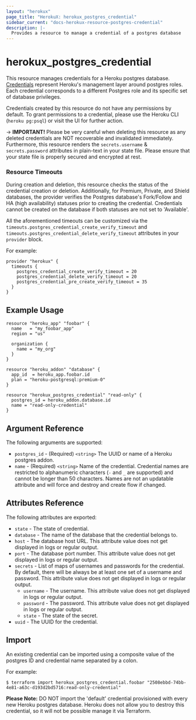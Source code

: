 ```yaml
---
layout: "herokux"
page_title: "HerokuX: herokux_postgres_credential"
sidebar_current: "docs-herokux-resource-postgres-credential"
description: |-
  Provides a resource to manage a credential of a postgres database
---
```


# herokux\_postgres\_credential

This resource manages credentials for a Heroku postgres database. [Credentials](https://devcenter.heroku.com/articles/heroku-postgresql-credentials)
represent Heroku's management layer around postgres roles. Each credential corresponds to a different
Postgres role and its specific set of database privileges.

Credentials created by this resource do not have any permissions by default. To grant permissions to a credential,
please use the Heroku CLI (`heroku pg:psql`) or visit the UI for further action.

-> **IMPORTANT!**
Please be very careful when deleting this resource as any deleted credentials are NOT recoverable and invalidated immediately.
Furthermore, this resource renders the `secrets.username` & `secrets.password` attributes in plain-text in your state file.
Please ensure that your state file is properly secured and encrypted at rest.

### Resource Timeouts
During creation and deletion, this resource checks the status of the credential creation or deletion.
Additionally, for Premium, Private, and Shield databases, the provider verifies the Postgres database's Fork/Follow
and HA (high availability) statuses prior to creating the credential. Credentials cannot be created on the database
if both statuses are not set to 'Available'.

All the aforementioned timeouts can be customized via the `timeouts.postgres_credential_create_verify_timeout` and
`timeouts.postgres_credential_delete_verify_timeout` attributes in your `provider` block.

For example:

```hcl-terraform
provider "herokux" {
  timeouts {
    postgres_credential_create_verify_timeout = 20
    postgres_credential_delete_verify_timeout = 20
    postgres_credential_pre_create_verify_timeout = 35
  }
}
```

## Example Usage

```hcl-terraform
resource "heroku_app" "foobar" {
  name   = "my_foobar_app"
  region = "us"

  organization {
    name = "my_org"
  }
}

resource "heroku_addon" "database" {
  app_id  = heroku_app.foobar.id
  plan = "heroku-postgresql:premium-0"
}

resource "herokux_postgres_credential" "read-only" {
  postgres_id = heroku_addon.database.id
  name = "read-only-credential"
}
```

## Argument Reference

The following arguments are supported:

* `postgres_id` - (Required) `<string>` The UUID or name of a Heroku postgres addon.
* `name` - (Required) `<string>` Name of the credential. Credential names are restricted to alphanumeric characters
  (`-` and `_` are supported) and cannot be longer than 50 characters. Names are not an updatable attribute and will
  force and destroy and create flow if changed.

## Attributes Reference

The following attributes are exported:

* `state` - The state of credential.
* `database` - The name of the database that the credential belongs to.
* `host` - The database host URL. This attribute value does not get displayed in logs or regular output.
* `port` - The database port number. This attribute value does not get displayed in logs or regular output.
* `secrets` - List of maps of usernames and passwords for the credential. By default, there will be always be at least
one set of a username and password. This attribute value does not get displayed in logs or regular output.
    * `username` - The username. This attribute value does not get displayed in logs or regular output.
    * `password` - The password. This attribute value does not get displayed in logs or regular output.
    * `state` - The state of the secret.
* `uuid` - The UUID for the credential.

## Import

An existing credential can be imported using a composite value
of the postgres ID and credential name separated by a colon.

For example:

```shell script
$ terraform import herokux_postgres_credential.foobar "2508ebbd-74bb-4e81-a63c-d193d2bd5716:read-only-credential"
```

**Please Note:** DO NOT import the 'default' credential provisioned with every new Heroku postgres database.
Heroku does not allow you to destroy this credential, so it will not be possible manage it via Terraform.
